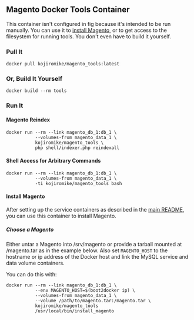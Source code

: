 ## Magento Docker Tools Container

This container isn't configured in fig because it's intended to be run manually. You can use it to [install Magento](#installing-magento), or to get access to the filesystem for running tools. You don't even have to build it yourself.

### Pull It

    docker pull kojiromike/magento_tools:latest

### Or, Build It Yourself

    docker build --rm tools

### Run It

#### Magento Reindex

    docker run --rm --link magento_db_1:db_1 \
               --volumes-from magento_data_1 \
               kojiromike/magento_tools \
               php shell/indexer.php reindexall

#### Shell Access for Arbitrary Commands

    docker run --rm --link magento_db_1:db_1 \
               --volumes-from magento_data_1 \
               -ti kojiromike/magento_tools bash

#### Install Magento

After setting up the service containers as described in the [main README](https://github.com/kojiromike/docker-magento/README.md), you can use this container to install Magento.

##### Choose a Magento

Either untar a Magento into /srv/magento or provide a tarball mounted at /magento.tar as in the example below. Also set `MAGENTO_HOST` to the hostname or ip address of the Docker host and link the MySQL service and data volume containers.

You can do this with:

    docker run --rm --link magento_db_1:db_1 \
               --env MAGENTO_HOST=$(boot2docker ip) \
               --volumes-from magento_data_1 \
               --volume /path/to/magento.tar:/magento.tar \
               kojiromike/magento_tools
               /usr/local/bin/install_magento
